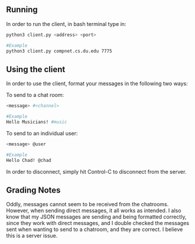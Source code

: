 ## Running
In order to run the client, in bash terminal type in:

```bash
python3 client.py <address> <port>

#Example
python3 client.py compnet.cs.du.edu 7775
```

## Using the client
In order to use the client, format your messages in the following two ways:

To send to a chat room:
```bash
<message> #<channel>

#Example
Hello Musicians! #music
```

To send to an individual user:
```bash
<message> @user

#Example
Hello Chad! @chad
```

In order to disconnect, simply hit Control-C to disconnect from the server.

## Grading Notes

Oddly, messages cannot seem to be received from the chatrooms. However, when sending direct messages, it all works as intended.  I also know that my JSON messages are sending and being formatted correctly, since they work with direct messages, and I double checked the messages sent when wanting to send to a chatroom, and they are correct. I believe this is a server issue.